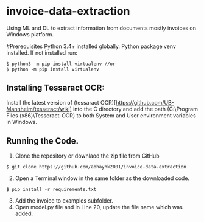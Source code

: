 # invoice-data-extraction
Using ML and DL to extract information from documents mostly invoices on Windows platform.

#Prerequisites
Python 3.4+ installed globally.
Python package venv installed. If not installed run:
```
$ python3 -m pip install virtualenv //or
$ python -m pip install virtualenv
```

## Installing Tessaract OCR:
Install the latest version of (tessaract OCR)[https://github.com/UB-Mannheim/tesseract/wiki] into the C directory and add the path (C:\Program Files (x86)\Tesseract-OCR) to both System and User environment variables in Windows.

## Running the Code.
1. Clone the repository or downlaod the zip file from GitHub
```
$ git clone https://github.com/abhayhk2001/invoice-data-extraction
```

2. Open a Terminal window in the same folder as the downloaded code.
```
$ pip install -r requirements.txt
```

3. Add the invoice to examples subfolder.
4. Open model.py file and in Line 20, update the file name which was added.



